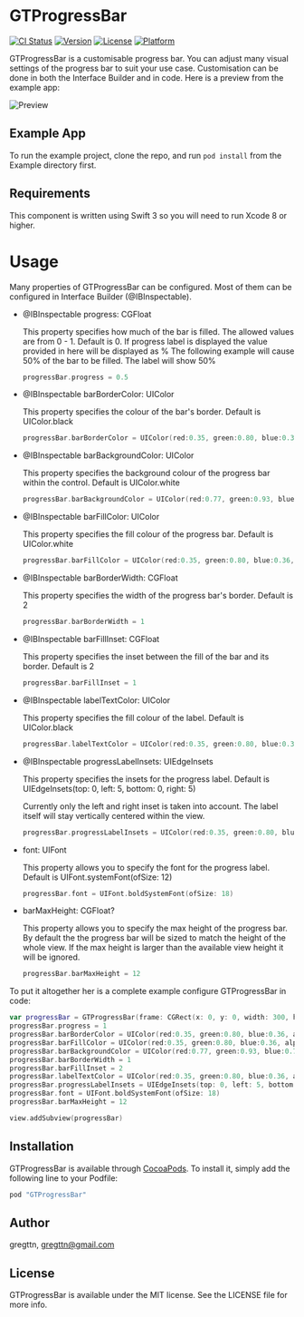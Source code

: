 # GTProgressBar

[![CI Status](http://img.shields.io/travis/gregttn/GTProgressBar.svg?style=flat)](https://travis-ci.org/gregttn/GTProgressBar)
[![Version](https://img.shields.io/cocoapods/v/GTProgressBar.svg?style=flat)](http://cocoapods.org/pods/GTProgressBar)
[![License](https://img.shields.io/cocoapods/l/GTProgressBar.svg?style=flat)](http://cocoapods.org/pods/GTProgressBar)
[![Platform](https://img.shields.io/cocoapods/p/GTProgressBar.svg?style=flat)](http://cocoapods.org/pods/GTProgressBar)

GTProgressBar is a customisable progress bar. You can adjust many visual settings of the progress bar to suit your use case. Customisation can be done in both the Interface Builder and in code. Here is a preview from the example app:

![Preview](https://raw.githubusercontent.com/gregttn/GTProgressBar/master/preview.png)


## Example App

To run the example project, clone the repo, and run `pod install` from the Example directory first.

## Requirements

This component is written using Swift 3 so you will need to run Xcode 8 or higher.

# Usage

Many properties of GTProgressBar can be configured. Most of them can be configured in Interface Builder (@IBInspectable).

* @IBInspectable progress: CGFloat

  This property specifies how much of the bar is filled. The allowed values are from 0 - 1. Default is 0.
  If progress label is displayed the value provided in here will be displayed as %
  The following example will cause 50% of the bar to be filled. The label will show 50%

  ```swift
  progressBar.progress = 0.5
  ```

* @IBInspectable barBorderColor: UIColor

  This property specifies the colour of the bar's border. Default is UIColor.black

  ```swift
  progressBar.barBorderColor = UIColor(red:0.35, green:0.80, blue:0.36, alpha:1.0)
  ```

* @IBInspectable barBackgroundColor: UIColor

  This property specifies the background colour of the progress bar within the control. Default is UIColor.white

  ```swift
  progressBar.barBackgroundColor = UIColor(red:0.77, green:0.93, blue:0.78, alpha:1.0)
  ```

* @IBInspectable barFillColor: UIColor

  This property specifies the fill colour of the progress bar. Default is UIColor.white

  ```swift
  progressBar.barFillColor = UIColor(red:0.35, green:0.80, blue:0.36, alpha:1.0)
  ```

* @IBInspectable barBorderWidth: CGFloat

  This property specifies the width of the progress bar's border. Default is 2

  ```swift
  progressBar.barBorderWidth = 1
  ```

* @IBInspectable barFillInset: CGFloat

  This property specifies the inset between the fill of the bar and its border. Default is 2

  ```swift
  progressBar.barFillInset = 1
  ```

* @IBInspectable labelTextColor: UIColor

  This property specifies the fill colour of the label. Default is UIColor.black

  ```swift
  progressBar.labelTextColor = UIColor(red:0.35, green:0.80, blue:0.36, alpha:1.0)
  ```

* @IBInspectable progressLabelInsets: UIEdgeInsets

  This property specifies the insets for the progress label. Default is UIEdgeInsets(top: 0, left: 5, bottom: 0, right: 5)

  Currently only the left and right inset is taken into account. The label itself will stay vertically centered within the view.

  ```swift
  progressBar.progressLabelInsets = UIColor(red:0.35, green:0.80, blue:0.36, alpha:1.0)
  ```
* font: UIFont

  This property allows you to specify the font for the progress label. Default is UIFont.systemFont(ofSize: 12)

  ```swift
  progressBar.font = UIFont.boldSystemFont(ofSize: 18)
  ```

* barMaxHeight: CGFloat?

  This property allows you to specify the max height of the progress bar. By default the the progress bar will be sized to match the height of the whole view. If the max height is larger than the available view height it will be ignored.

  ```swift
  progressBar.barMaxHeight = 12
  ```

To put it altogether her is a complete example configure GTProgressBar in code:

```swift
var progressBar = GTProgressBar(frame: CGRect(x: 0, y: 0, width: 300, height: 15))
progressBar.progress = 1
progressBar.barBorderColor = UIColor(red:0.35, green:0.80, blue:0.36, alpha:1.0)
progressBar.barFillColor = UIColor(red:0.35, green:0.80, blue:0.36, alpha:1.0)
progressBar.barBackgroundColor = UIColor(red:0.77, green:0.93, blue:0.78, alpha:1.0)
progressBar.barBorderWidth = 1
progressBar.barFillInset = 2
progressBar.labelTextColor = UIColor(red:0.35, green:0.80, blue:0.36, alpha:1.0)
progressBar.progressLabelInsets = UIEdgeInsets(top: 0, left: 5, bottom: 0, right: 5)
progressBar.font = UIFont.boldSystemFont(ofSize: 18)
progressBar.barMaxHeight = 12

view.addSubview(progressBar)
```



## Installation

GTProgressBar is available through [CocoaPods](http://cocoapods.org). To install
it, simply add the following line to your Podfile:

```ruby
pod "GTProgressBar"
```



## Author

gregttn, gregttn@gmail.com

## License

GTProgressBar is available under the MIT license. See the LICENSE file for more info.
